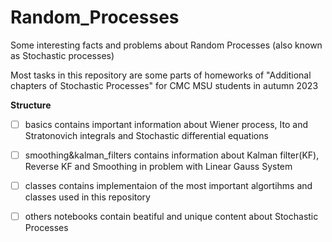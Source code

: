 # Random_Processes
Some interesting facts and problems about Random Processes (also known as Stochastic processes)

Most tasks in this repository are some parts of homeworks of "Additional chapters of Stochastic Processes" for CMC MSU students in autumn 2023

**Structure**

- [ ] basics contains important information about Wiener process, Ito and Stratonovich integrals and Stochastic differential equations

- [ ] smoothing&kalman_filters contains information about Kalman filter(KF), Reverse KF and Smoothing in problem with Linear Gauss System

- [ ] classes contains implementaion of the most important algortihms and classes used in this repository

- [ ] others notebooks contain beatiful and unique content about Stochastic Processes
